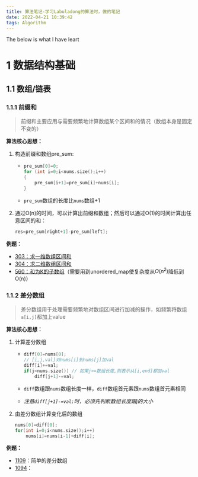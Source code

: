 ```yaml
---
title: 算法笔记-学习Labuladong的算法时，做的笔记
date: 2022-04-21 10:39:42
tags: Algorithm
---
```

The below is what I have leart
<!--more-->
# 1 数据结构基础

## 1.1 数组/链表

### 1.1.1 前缀和

> 前缀和主要应用与需要频繁地计算数组某个区间和的情况（数组本身是固定不变的）

**算法核心思想：**

1. 构造前缀和数组pre_sum: 

   - ```c++
     pre_sum[0]=0;
     for (int i=0;i<nums.size();i++)
     {
         pre_sum[i+1]=pre_sum[i]+nums[i];
     }
     ```

   - `pre_sum`数组的长度比`nums`数组+1

2. 通过O(n)的时间，可以计算出前缀和数组；然后可以通过O(1)的时间计算出任意区间的和：

   ```c++
   res=pre_sum[right+1]-pre_sum[left];
   ```



**例题：**

- [303：求一维数组区间和](https://leetcode-cn.com/problems/range-sum-query-immutable/)
- [304：求二维数组区间和](https://leetcode-cn.com/problems/range-sum-query-2d-immutable/)
- [560：和为K的子数组](https://leetcode-cn.com/problems/subarray-sum-equals-k/)（需要用到unordered_map使复杂度从$O(n^2)$降低到O(n)）

### 1.1.2 差分数组

> 差分数组用于处理需要频繁地对数组区间进行加减的操作，如频繁将数组`a[i,j]`都加上value

**算法核心思想：**

1. 计算差分数组

   - ```c++
     diff[0]=nums[0];
     // [i,j,val]对nums[i]到nums[j]加val
     diff[i]+=val;
     if(j<nums.size()) // 如果j>=数组长度,则表示从[i,end]都加val
         diff[j+1]-=val; 
     ```

   - `diff`数组跟`nums`数组长度一样，`diff`数组首元素跟`nums`数组首元素相同

   - *注意`diff[j+1]-=val;`时，必须先判断数组长度跟j的大小*

2. 由差分数组计算变化后的数组

   ```c++
   nums[0]=diff[0];
   for(int i=0;i<nums.size();i++)
       nums[i]=nums[i-1]+diff[i];
   ```

**例题：**

- [1109]()：简单的差分数组
- [1094]()：





 
